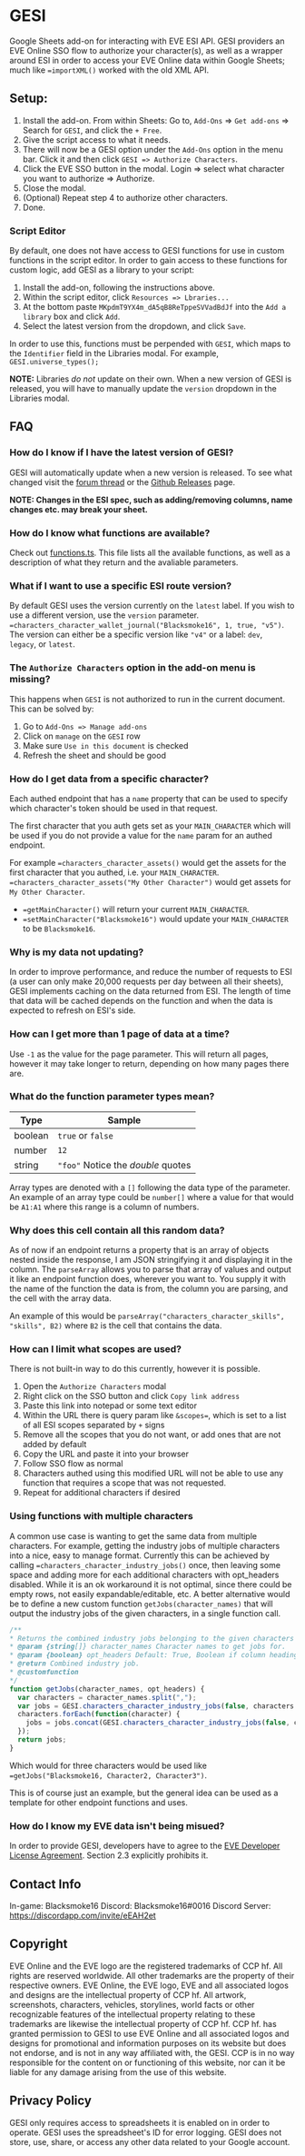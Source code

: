 # GESI

Google Sheets add-on for interacting with EVE ESI API.  GESI providers an EVE Online SSO flow to authorize your character(s), as well as a wrapper around ESI in order to access your EVE Online data within Google Sheets; much like `=importXML()` worked with the old XML API.

## Setup:

1. Install the add-on.  From within Sheets: Go to, `Add-Ons` => `Get add-ons` => Search for `GESI`, and click the `+ Free`.
2. Give the script access to what it needs.
3. There will now be a GESI option under the `Add-Ons` option in the menu bar.  Click it and then click `GESI => Authorize Characters`.
4. Click the EVE SSO button in the modal.  Login => select what character you want to authorize => Authorize.
5. Close the modal.
6. (Optional) Repeat step 4 to authorize other characters.
7. Done.

### Script Editor

By default, one does not have access to GESI functions for use in custom functions in the script editor.  In order to gain access to these functions for custom logic, add GESI as a library to your script:

1. Install the add-on, following the instructions above.
2. Within the script editor, click `Resources => Lbraries...` 
3. At the bottom paste `MKpdmT9YX4m_dA5qB8ReTppeSVVadBdJf` into the `Add a library` box and click `Add`.
4. Select the latest version from the dropdown, and click `Save`.

In order to use this, functions must be perpended with `GESI`, which maps to the `Identifier` field in the Libraries modal.  For example, `GESI.universe_types();`

**NOTE:** Libraries _do not_ update on their own.  When a new version of GESI is released, you will have to manually update the `version` dropdown in the Libraries modal.

## FAQ

### How do I know if I have the latest version of GESI?

GESI will automatically update when a new version is released.  To see what changed visit the [forum thread](https://forums.eveonline.com/t/6-5-0-gesi-google-sheets-esi-library-now-with-some-post-endpoints/13406) or the [Github Releases](https://github.com/Blacksmoke16/GESI/releases) page.

**NOTE:  Changes in the ESI spec, such as adding/removing columns, name changes etc. may break your sheet.**

### How do I know what functions are available?

Check out [functions.ts](https://github.com/Blacksmoke16/GESI/blob/master/src/script/functions.ts).  This file lists all the available functions, as well as a description of what they return and the avaliable parameters.

### What if I want to use a specific ESI route version?

By default GESI uses the version currently on the `latest` label.  If you wish to use a different version, use the `version` parameter.  `=characters_character_wallet_journal("Blacksmoke16", 1, true, "v5")`.  The version can either be a specific version like `"v4"` or a label: `dev`, `legacy`, or `latest`.

### The `Authorize Characters` option in the add-on menu is missing?

This happens when `GESI` is not authorized to run in the current document.  This can be solved by:

1. Go to `Add-Ons => Manage add-ons`
2. Click on `manage` on the `GESI` row
3. Make sure `Use in this document` is checked
4. Refresh the sheet and should be good

### How do I get data from a specific character?

Each authed endpoint that has a `name` property that can be used to specify which character's token should be used in that request.

The first character that you auth gets set as your `MAIN_CHARACTER` which will be used if you do not provide a value for the `name` param for an authed endpoint.

For example `=characters_character_assets()` would get the assets for the first character that you authed, i.e. your `MAIN_CHARACTER`.  `=characters_character_assets("My Other Character")` would get assets for `My Other Character`.

- `=getMainCharacter()` will return your current `MAIN_CHARACTER`.
- `=setMainCharacter("Blacksmoke16")` would update your `MAIN_CHARACTER` to be `Blacksmoke16`.

### Why is my data not updating?

In order to improve performance, and reduce the number of requests to ESI (a user can only make 20,000 requests per day between all their sheets), GESI implements caching on the data returned from ESI.  The length of time that data will be cached depends on the function and when the data is expected to refresh on ESI's side.  

### How can I get more than 1 page of data at a time?

Use `-1` as the value for the page parameter.  This will return all pages, however it may take longer to return, depending on how many pages there are.

### What do the function parameter types mean?

| Type    | Sample                             |
| ------- | ---------------------------------- |
| boolean | `true` or `false`                  |
| number  | `12`                               |
| string  | `"foo"` Notice the _double_ quotes |

Array types are denoted with a `[]` following the data type of the parameter.  An example of an array type could be `number[]` where a value for that would be `A1:A1` where this range is a column of numbers.

### Why does this cell contain all this random data?

As of now if an endpoint returns a property that is an array of objects nested inside the response, I am JSON stringifying it and displaying it in the column.  The `parseArray` allows you to parse that array of values and output it like an endpoint function does, wherever you want to.  You supply it with the name of the function the data is from, the column you are parsing, and the cell with the array data.

An example of this would be `parseArray("characters_character_skills", "skills", B2)` where `B2` is the cell that contains the data.

### How can I limit what scopes are used?

There is not built-in way to do this currently, however it is possible.

1. Open the `Authorize Characters` modal
2. Right click on the SSO button and click `Copy link address`
3. Paste this link into notepad or some text editor
4. Within the URL there is query param like `&scopes=`, which is set to a list of all ESI scopes separated by  `+` signs
5. Remove all the scopes that you do not want, or add ones that are not added by default
6. Copy the URL and paste it into your browser
7. Follow SSO flow as normal
8. Characters authed using this modified URL will not be able to use any function that requires a scope that was not requested.
9. Repeat for additional characters if desired

### Using functions with multiple characters

A common use case is wanting to get the same data from multiple characters.  For example, getting the industry jobs of multiple characters into a nice, easy to manage format.  Currently this can be achieved by calling `=characters_character_industry_jobs()` once, then leaving some space and adding more for each additional characters with opt_headers disabled.  While it is an ok workaround it is not optimal, since there could be empty rows, not easily expandable/editable, etc.  A better alternative would be to define a new custom function `getJobs(character_names)` that will output the industry jobs of the given characters, in a single function call.

```JavaScript
/**
* Returns the combined industry jobs belonging to the given characters
* @param {string[]} character_names Character names to get jobs for.
* @param {boolean} opt_headers Default: True, Boolean if column headings should be listed or not.
* @return Combined industry job.
* @customfunction
*/
function getJobs(character_names, opt_headers) {
  var characters = character_names.split(",");
  var jobs = GESI.characters_character_industry_jobs(false, characters.shift(), opt_headers);
  characters.forEach(function(character) {
    jobs = jobs.concat(GESI.characters_character_industry_jobs(false, character.trim(), false));
  });
  return jobs;
}
```

Which would for three characters would be used like `=getJobs("Blacksmoke16, Character2, Character3")`.

This is of course just an example, but the general idea can be used as a template for other endpoint functions and uses.

### How do I know my EVE data isn't being misued?

In order to provide GESI, developers have to agree to the [EVE Developer License Agreement](https://developers.eveonline.com/resource/license-agreement).  Section 2.3 explicitly prohibits it.

## Contact Info

In-game:  Blacksmoke16
Discord:  Blacksmoke16#0016
Discord Server: https://discordapp.com/invite/eEAH2et

## Copyright
EVE Online and the EVE logo are the registered trademarks of CCP hf. All rights are reserved worldwide. All other 
trademarks are the property of their respective owners. EVE Online, the EVE logo, EVE and all associated logos and designs are the intellectual property of CCP hf. All artwork, screenshots, characters, vehicles, storylines, world facts or other recognizable features of the intellectual property relating to these trademarks are likewise the intellectual property of CCP hf.    CCP hf. has granted permission to GESI to use EVE Online and all associated logos and designs for promotional and information purposes on its website but does not endorse, and is not in any way affiliated with, the GESI. CCP is in no way responsible for the content on or functioning of this website, nor can it be liable for any damage arising from the use of this website.

## Privacy Policy
GESI only requires access to spreadsheets it is enabled on in order to operate.  GESI uses the spreadsheet's ID for error logging.
GESI does not store, use, share, or access any other data related to your Google account.
